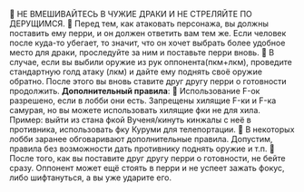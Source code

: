 :small_orange_diamond: НЕ ВМЕШИВАЙТЕСЬ В ЧУЖИЕ ДРАКИ И НЕ СТРЕЛЯЙТЕ ПО ДЕРУЩИМСЯ.
:small_orange_diamond: Перед тем, как атаковать персонажа, вы должны поставить ему перри, и он должен ответить вам тем же. Если человек после куда-то убегает, то значит, что он хочет выбрать более удобное место для драки, проследуйте за ним и поставьте перри вновь.
:small_orange_diamond: В случае, если вы выбили оружие из рук оппонента(пкм+лкм), проведите стандартную голд атаку (лкм) и дайте ему поднять своё оружие обратно. После этого вы вновь ставите друг другу перри о готовности продолжить.
   **Дополнительный правила**:
:small_orange_diamond: Использование F-ок разрешено, если в лобби они есть. Запрещены хилящие F-ки и F-ка самурая, но вы можете использовать хилящие фки не для хила. Пример: выйти из стана фкой Вученя/кинуть кинжалы с неё в противника, использовать фку Куруми для телепортации.
:small_orange_diamond: В некоторых лобби заранее обговаривают дополнительные правила. Допустим, правила без возможности дать противнику поднять оружие и т.п.
:small_orange_diamond: После того, как вы поставите друг другу перри о готовности, не бейте сразу. Оппонент может ещё стоять в перри и не успеет зажать фокус, либо шифтануться, а вы уже  ударите его.
